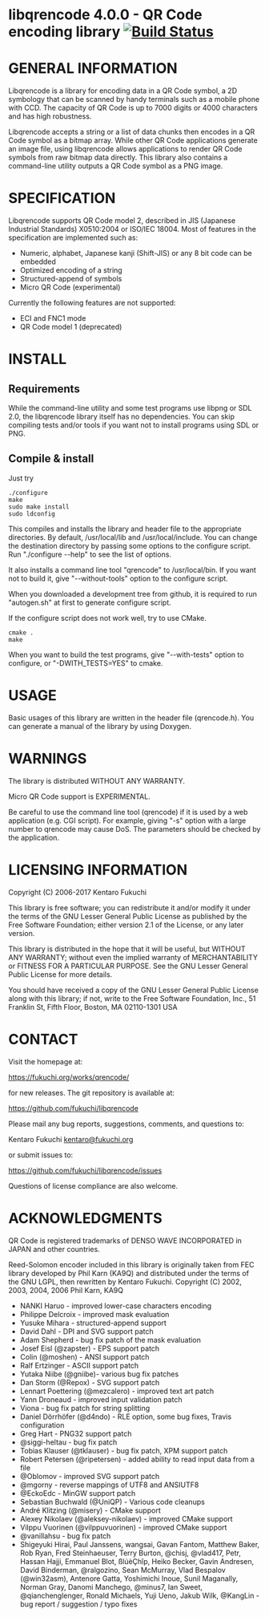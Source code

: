 # libqrencode 4.0.0 - QR Code encoding library [![Build Status](https://travis-ci.org/fukuchi/libqrencode.png?branch=master)](https://travis-ci.org/fukuchi/libqrencode)

GENERAL INFORMATION
===================
Libqrencode is a library for encoding data in a QR Code symbol, a 2D symbology
that can be scanned by handy terminals such as a mobile phone with CCD. The
capacity of QR Code is up to 7000 digits or 4000 characters and has high
robustness.

Libqrencode accepts a string or a list of data chunks then encodes in a QR Code
symbol as a bitmap array. While other QR Code applications generate an image
file, using libqrencode allows applications to render QR Code symbols from raw
bitmap data directly. This library also contains a command-line utility outputs
a QR Code symbol as a PNG image.


SPECIFICATION
=============
Libqrencode supports QR Code model 2, described in JIS (Japanese Industrial
Standards) X0510:2004 or ISO/IEC 18004. Most of features in the specification
are implemented such as:
- Numeric, alphabet, Japanese kanji (Shift-JIS) or any 8 bit code can be
  embedded
- Optimized encoding of a string
- Structured-append of symbols
- Micro QR Code (experimental)

Currently the following features are not supported:
- ECI and FNC1 mode
- QR Code model 1 (deprecated)


INSTALL
=======

Requirements
------------
While the command-line utility and some test programs use libpng or SDL 2.0,
the libqrencode library itself has no dependencies. You can skip compiling
tests and/or tools if you want not to install programs using SDL or PNG.

Compile & install
-----------------
Just try

```
./configure
make
sudo make install
sudo ldconfig
```

This compiles and installs the library and header file to the appropriate
directories. By default, /usr/local/lib and /usr/local/include. You can change
the destination directory by passing some options to the configure script.
Run "./configure --help" to see the list of options.

It also installs a command line tool "qrencode" to /usr/local/bin. If you want
not to build it, give "--without-tools" option to the configure script.

When you downloaded a development tree from github, it is required to run
"autogen.sh" at first to generate configure script.

If the configure script does not work well, try to use CMake.

```
cmake .
make
```

When you want to build the test programs, give "--with-tests" option to
configure, or "-DWITH\_TESTS=YES" to cmake.


USAGE
=====
Basic usages of this library are written in the header file (qrencode.h).
You can generate a manual of the library by using Doxygen.


WARNINGS
========
The library is distributed WITHOUT ANY WARRANTY.

Micro QR Code support is EXPERIMENTAL.

Be careful to use the command line tool (qrencode) if it is used by a web
application (e.g. CGI script). For example, giving "-s" option with a large
number to qrencode may cause DoS. The parameters should be checked by the
application.


LICENSING INFORMATION
=====================
Copyright (C) 2006-2017 Kentaro Fukuchi

This library is free software; you can redistribute it and/or modify it under
the terms of the GNU Lesser General Public License as published by the Free
Software Foundation; either version 2.1 of the License, or any later version.

This library is distributed in the hope that it will be useful, but WITHOUT ANY
WARRANTY; without even the implied warranty of MERCHANTABILITY or FITNESS FOR A
PARTICULAR PURPOSE. See the GNU Lesser General Public License for more details.

You should have received a copy of the GNU Lesser General Public License along
with this library; if not, write to the Free Software Foundation, Inc., 51
Franklin St, Fifth Floor, Boston, MA 02110-1301 USA


CONTACT
=======
Visit the homepage at:

https://fukuchi.org/works/qrencode/

for new releases. The git repository is available at:

https://github.com/fukuchi/libqrencode

Please mail any bug reports, suggestions, comments, and questions to:

Kentaro Fukuchi <kentaro@fukuchi.org>

or submit issues to:

https://github.com/fukuchi/libqrencode/issues

Questions of license compliance are also welcome.


ACKNOWLEDGMENTS
===============
QR Code is registered trademarks of DENSO WAVE INCORPORATED in JAPAN and other
countries.

Reed-Solomon encoder included in this library is originally taken from FEC
library developed by Phil Karn (KA9Q) and distributed under the terms of the
GNU LGPL, then rewritten by Kentaro Fukuchi.
Copyright (C) 2002, 2003, 2004, 2006 Phil Karn, KA9Q

* NANKI Haruo           - improved lower-case characters encoding
* Philippe Delcroix     - improved mask evaluation
* Yusuke Mihara         - structured-append support
* David Dahl            - DPI and SVG support patch
* Adam Shepherd         - bug fix patch of the mask evaluation
* Josef Eisl (@zapster) - EPS support patch
* Colin (@moshen)       - ANSI support patch
* Ralf Ertzinger        - ASCII support patch
* Yutaka Niibe (@gniibe)- various bug fix patches
* Dan Storm (@Repox)    - SVG support patch
* Lennart Poettering (@mezcalero)
                        - improved text art patch
* Yann Droneaud         - improved input validation patch
* Viona                 - bug fix patch for string splitting
* Daniel Dörrhöfer (@d4ndo)
                        - RLE option, some bug fixes, Travis configuration
* Greg Hart             - PNG32 support patch
* @siggi-heltau         - bug fix patch
* Tobias Klauser (@tklauser)
                        - bug fix patch, XPM support patch
* Robert Petersen (@ripetersen)
                        - added ability to read input data from a file
* @Oblomov              - improved SVG support patch
* @mgorny               - reverse mappings of UTF8 and ANSIUTF8
* @EckoEdc              - MinGW support patch
* Sebastian Buchwald (@UniQP)
                        - Various code cleanups
* André Klitzing (@misery)
                        - CMake support
* Alexey Nikolaev (@aleksey-nikolaev)
                        - improved CMake support
* Vilppu Vuorinen (@vilppuvuorinen)
                        - improved CMake support
* @vanillahsu           - bug fix patch
* Shigeyuki Hirai, Paul Janssens, wangsai, Gavan Fantom, Matthew Baker,
  Rob Ryan, Fred Steinhaeuser, Terry Burton, @chisj, @vlad417, Petr,
  Hassan Hajji, Emmanuel Blot, ßlúèÇhîp, Heiko Becker, Gavin Andresen,
  David Binderman, @ralgozino, Sean McMurray, Vlad Bespalov (@win32asm),
  Antenore Gatta, Yoshimichi Inoue, Sunil Maganally, Norman Gray,
  Danomi Manchego, @minus7, Ian Sweet, @qianchenglenger, Ronald Michaels,
  Yuji Ueno, Jakub Wilk, @KangLin
                        - bug report / suggestion / typo fixes
